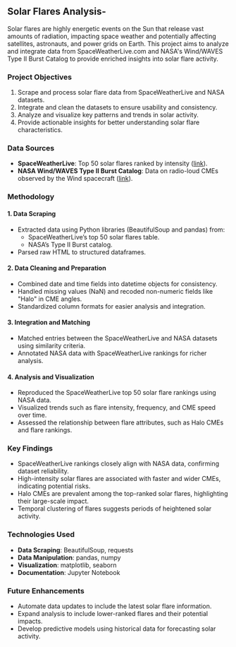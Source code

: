 ## Solar Flares Analysis- 

Solar flares are highly energetic events on the Sun that release vast amounts of radiation, impacting space weather and potentially affecting satellites, astronauts, and power grids on Earth. This project aims to analyze and integrate data from SpaceWeatherLive.com and NASA's Wind/WAVES Type II Burst Catalog to provide enriched insights into solar flare activity.


### Project Objectives
1. Scrape and process solar flare data from SpaceWeatherLive and NASA datasets.
2. Integrate and clean the datasets to ensure usability and consistency.
3. Analyze and visualize key patterns and trends in solar activity.
4. Provide actionable insights for better understanding solar flare characteristics.

### Data Sources
- **SpaceWeatherLive**: Top 50 solar flares ranked by intensity ([link](https://www.spaceweatherlive.com/en/solar-activity/top-50-solar-flares)).
- **NASA Wind/WAVES Type II Burst Catalog**: Data on radio-loud CMEs observed by the Wind spacecraft ([link](http://cdaw.gsfc.nasa.gov/CME_list/radio/waves_type2.html)).

### Methodology

#### 1. Data Scraping
- Extracted data using Python libraries (BeautifulSoup and pandas) from:
  - SpaceWeatherLive’s top 50 solar flares table.
  - NASA’s Type II Burst catalog.
- Parsed raw HTML to structured dataframes.

#### 2. Data Cleaning and Preparation
- Combined date and time fields into datetime objects for consistency.
- Handled missing values (NaN) and recoded non-numeric fields like "Halo" in CME angles.
- Standardized column formats for easier analysis and integration.

#### 3. Integration and Matching
- Matched entries between the SpaceWeatherLive and NASA datasets using similarity criteria.
- Annotated NASA data with SpaceWeatherLive rankings for richer analysis.

#### 4. Analysis and Visualization
- Reproduced the SpaceWeatherLive top 50 solar flare rankings using NASA data.
- Visualized trends such as flare intensity, frequency, and CME speed over time.
- Assessed the relationship between flare attributes, such as Halo CMEs and flare rankings.

### Key Findings
- SpaceWeatherLive rankings closely align with NASA data, confirming dataset reliability.
- High-intensity solar flares are associated with faster and wider CMEs, indicating potential risks.
- Halo CMEs are prevalent among the top-ranked solar flares, highlighting their large-scale impact.
- Temporal clustering of flares suggests periods of heightened solar activity.

### Technologies Used
- **Data Scraping**: BeautifulSoup, requests
- **Data Manipulation**: pandas, numpy
- **Visualization**: matplotlib, seaborn
- **Documentation**: Jupyter Notebook

### Future Enhancements
- Automate data updates to include the latest solar flare information.
- Expand analysis to include lower-ranked flares and their potential impacts.
- Develop predictive models using historical data for forecasting solar activity.
